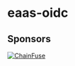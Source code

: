 # eaas-oidc

## Sponsors

[![ChainFuse](https://github.com/ChainFuse.png?size=90)](https://github.com/ChainFuse)
